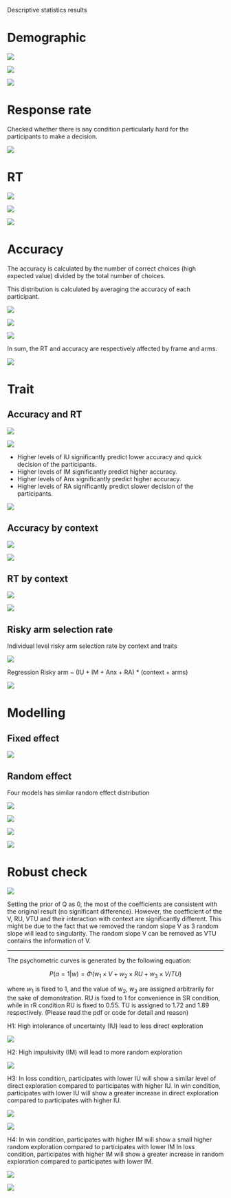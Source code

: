 Descriptive statistics results

# Demographic

![](step2_descriptive_statistics/output/age_hist.png)

![](step2_descriptive_statistics/output/age_gender_rain.png)

![](step2_descriptive_statistics/output/gender_bar.png)

# Response rate

Checked whether there is any condition perticularly hard for the participants to make a decision.

![](step2_descriptive_statistics/output/response_rate_stack.png)

# RT

![](step2_descriptive_statistics/output/RT_hist.png)

![](step2_descriptive_statistics/output/rain_meanRT_context_arms.png)

![](step2_descriptive_statistics/output/RT_condition_interaction.png)

# Accuracy

The accuracy is calculated by the number of correct choices (high expected value) divided by the total number of choices.

This distribution is calculated by averaging the accuracy of each participant.

![](step2_descriptive_statistics/output/accuracy_hist.png)

![](step2_descriptive_statistics/output/accuracy_rain.png)

![](step2_descriptive_statistics/output/accuracy_condition_interaction.png)

In sum, the RT and accuracy are respectively affected by frame and arms.

![](step2_descriptive_statistics/output/RT_accuracy.png)

# Trait

## Accuracy and RT

![](step2_descriptive_statistics/output/trait_corr.png)

![](step2_descriptive_statistics/output/traits_pairs_plot.png)

-   Higher levels of IU significantly predict lower accuracy and quick decision of the participants.
-   Higher levels of IM significantly predict higher accuracy.
-   Higher levels of Anx significantly predict higher accuracy.
-   Higher levels of RA significantly predict slower decision of the participants.

![](step2_descriptive_statistics/output/trait_accuracy_RT_plot.png)

## Accuracy by context

![](step2_descriptive_statistics/output/traits_acc_context.png)

![](step2_descriptive_statistics/output/correct_trait_fig.png)

## RT by context

![](step2_descriptive_statistics/output/traits_lgRT_context.png)

![](step2_descriptive_statistics/output/lgRT_trait_ffig.png)

## Risky arm selection rate

Individual level risky arm selection rate by context and traits

![](step2_descriptive_statistics/output/traits_risky_context.png)

Regression Risky arm \~ (IU + IM + Anx + RA) \* (context + arms)

![](step2_descriptive_statistics/output/risky_glmm_fig.png)

# Modelling

## Fixed effect

![](step3_modelling/output/fixed_effects.png)

## Random effect

Four models has similar random effect distribution

![](step3_modelling/output/IU_random_effects.png)

![](step3_modelling/output/IM_random_effects.png)

![](step3_modelling/output/Anx_random_effects.png)

![](step3_modelling/output/RA_random_effects.png)

# Robust check

![](step4_rubost_check/check2_prior_Q_as_0/output/compare_coef.png)

Setting the prior of Q as 0, the most of the coefficients are consistent with the original result (no significant difference). However, the coefficient of the V, RU, VTU and their interaction with context are significantly different. This might be due to the fact that we removed the random slope V as 3 random slope will lead to singularity. The random slope V can be removed as VTU contains the information of V.

------------------------------------------------------------------------

The psychometric curves is generated by the following equation:

$$
P(a=1|w)=\Phi(w_1 \times V+ w_2 \times RU + w_3 \times V/TU)
$$

where $w_1$ is fixed to 1, and the value of $w_2$, $w_3$ are assigned arbitrarily for the sake of demonstration. RU is fixed to 1 for convenience in SR condition, while in rR condition RU is fixed to 0.55. TU is assigned to 1.72 and 1.89 respectively. (Please read the pdf or code for detail and reason)

H1: High intolerance of uncertainty (IU) lead to less direct exploration

![](fig/H1.png)

H2: High impulsivity (IM) will lead to more random exploration

![](fig/H2.png)

H3: In loss condition, participates with lower IU will show a similar level of direct exploration compared to participates with higher IU. In win condition, participates with lower IU will show a greater increase in direct exploration compared to participates with higher IU.

![](fig/H3.png)

![](fig/H3_w2.png)

H4: In win condition, participates with higher IM will show a small higher random exploration compared to participates with lower IM In loss condition, participates with higher IM will show a greater increase in random exploration compared to participates with lower IM.

![](fig/H4.png)

![](fig/H4_w3.png)
